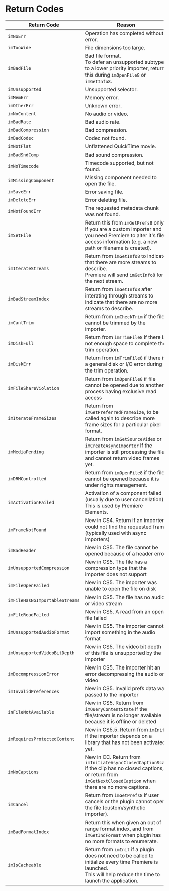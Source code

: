 # Return Codes

|          Return Code           |                                                                                  Reason                                                                                  |
| ------------------------------ | ------------------------------------------------------------------------------------------------------------------------------------------------------------------------ |
| `imNoErr`                      | Operation has completed without error.                                                                                                                                   |
| `imTooWide`                    | File dimensions too large.                                                                                                                                               |
| `imBadFile`                    | Bad file format.<br/>To defer an unsupported subtype to a lower priority importer, return this during `imOpenFile8` or `imGetInfo8`.                                     |
| `imUnsupported`                | Unsupported selector.                                                                                                                                                    |
| `imMemErr`                     | Memory error.                                                                                                                                                            |
| `imOtherErr`                   | Unknown error.                                                                                                                                                           |
| `imNoContent`                  | No audio or video.                                                                                                                                                       |
| `imBadRate`                    | Bad audio rate.                                                                                                                                                          |
| `imBadCompression`             | Bad compression.                                                                                                                                                         |
| `imBadCodec`                   | Codec not found.                                                                                                                                                         |
| `imNotFlat`                    | Unflattened QuickTime movie.                                                                                                                                             |
| `imBadSndComp`                 | Bad sound compression.                                                                                                                                                   |
| `imNoTimecode`                 | Timecode supported, but not found.                                                                                                                                       |
| `imMissingComponent`           | Missing component needed to open the file.                                                                                                                               |
| `imSaveErr`                    | Error saving file.                                                                                                                                                       |
| `imDeleteErr`                  | Error deleting file.                                                                                                                                                     |
| `imNotFoundErr`                | The requested metadata chunk was not found.                                                                                                                              |
| `imSetFile`                    | Return this from `imGetPrefs8` only if you are a custom importer and you need Premiere to alter it's file access information (e.g. a new path or filename is created).   |
| `imIterateStreams`             | Return from `imGetInfo8` to indicate that there are more streams to describe.<br/>Premiere will send `imGetInfo8` for the next stream.                                   |
| `imBadStreamIndex`             | Return from `imGetInfo8` after interating through streams to indicate that there are no more streams to describe.                                                        |
| `imCantTrim`                   | Return from `imCheckTrim` if the file cannot be trimmed by the importer.                                                                                                 |
| `imDiskFull`                   | Return from `imTrimFile8` if there is not enough space to complete the trim operation.                                                                                   |
| `imDiskErr`                    | Return from `imTrimFile8` if there is a general disk or I/O error during the trim operation.                                                                             |
| `imFileShareViolation`         | Return from `imOpenFile8` if file cannot be opened due to another process having exclusive read access                                                                   |
| `imIterateFrameSizes`          | Return from `imGetPreferredFrameSize`, to be called again to describe more frame sizes for a particular pixel format.                                                    |
| `imMediaPending`               | Return from `imGetSourceVideo` or `imCreateAsyncImporter` if the importer is still processing the file and cannot return video frames yet.                               |
| `imDRMControlled`              | Return from `imOpenFile8` if the file cannot be opened because it is under rights management.                                                                            |
| `imActivationFailed`           | Activation of a component failed (usually due to user cancellation).<br/>This is used by Premiere Elements.                                                              |
| `imFrameNotFound`              | New in CS4. Return if an importer could not find the requested frame (typically used with async importers)                                                               |
| `imBadHeader`                  | New in CS5. The file cannot be opened because of a header error                                                                                                          |
| `imUnsupportedCompression`     | New in CS5. The file has a compression type that the importer does not support                                                                                           |
| `imFileOpenFailed`             | New in CS5. The importer was unable to open the file on disk                                                                                                             |
| `imFileHasNoImportableStreams` | New in CS5. The file has no audio or video stream                                                                                                                        |
| `imFileReadFailed`             | New in CS5. A read from an open file failed                                                                                                                              |
| `imUnsupportedAudioFormat`     | New in CS5. The importer cannot import something in the audio format                                                                                                     |
| `imUnsupportedVideoBitDepth`   | New in CS5. The video bit depth of this file is unsupported by the importer                                                                                              |
| `imDecompressionError`         | New in CS5. The importer hit an error decompressing the audio or video                                                                                                   |
| `imInvalidPreferences`         | New in CS5. Invalid prefs data was passed to the importer                                                                                                                |
| `inFileNotAvailable`           | New in CS5. Return from `imQueryContentState` if the file/stream is no longer available because it is offline or deleted                                                 |
| `imRequiresProtectedContent`   | New in CS5.5. Return from `imInit` if the importer depends on a library that has not been activated yet.                                                                 |
| `imNoCaptions`                 | New in CC. Return from `imInitiateAsyncClosedCaptionScan` if the clip has no closed captions, or return from `imGetNextClosedCaption` when there are no more captions.   |
| `imCancel`                     | Return from `imGetPrefs8` if user cancels or the plugin cannot open the file (custom/synthetic importer).                                                                |
| `imBadFormatIndex`             | Return this when given an out of range format index, and from `imGetIndFormat` when plugin has no more formats to enumerate.                                             |
| `imIsCacheable`                | Return from `imInit` if a plugin does not need to be called to initialize every time Premiere is launched.<br/>This will help reduce the time to launch the application. |
